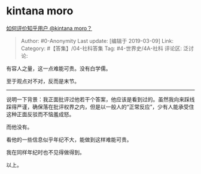 # kintana moro
[如何评价知乎用户 @kintana moro？](https://www.zhihu.com/question/30074326/answer/615067344)

> Author: #0-Anonymity
> Last update: [编辑于 2019-03-09]
> Link:
> Category: #【答集】/04-社科答集
> Tag: #4-世界史/4A-社科
> 评论区:
> 泛讨论:

有容人之量，这一点难能可贵。没有白学儒。

至于观点对不对，反而是末节。

---

说明一下背景：我正面批评过他若干个答案，他应该是看到过的。虽然我向来踩线踩得严谨，确保落在批评权界之内，但是以一般人的“正常反应”，少有人能承受住这种正面反驳而不恼羞成怒。

而他没有。

看他的一些信息似乎年纪不大，能做到这样难能可贵。

我在同样年纪时也不见得做得到。

以上。
